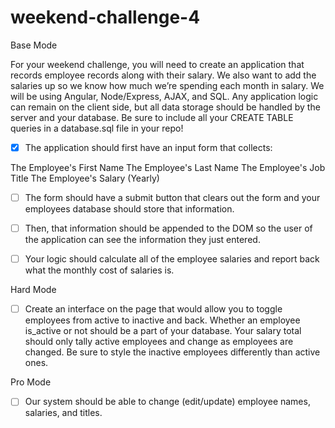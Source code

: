 # weekend-challenge-4

Base Mode

For your weekend challenge, you will need to create an application that records employee records along with their salary. We also want to add the salaries up so we know how much we’re spending each month in salary. We will be using Angular, Node/Express, AJAX, and SQL. Any application logic can remain on the client side, but all data storage should be handled by the server and your database. Be sure to include all your CREATE TABLE queries in a database.sql file in your repo!

- [x] The application should first have an input form that collects:

The Employee's First Name
The Employee's Last Name
The Employee's Job Title
The Employee's Salary (Yearly)

- [ ] The form should have a submit button that clears out the form and your employees database should store that information.

- [ ] Then, that information should be appended to the DOM so the user of the application can see the information they just entered.

- [ ] Your logic should calculate all of the employee salaries and report back what the monthly cost of salaries is.

Hard Mode

- [ ] Create an interface on the page that would allow you to toggle employees from active to inactive and back. Whether an employee is_active or not should be a part of your database. Your salary total should only tally active employees and change as employees are changed. Be sure to style the inactive employees differently than active ones.

Pro Mode

- [ ] Our system should be able to change (edit/update) employee names, salaries, and titles.